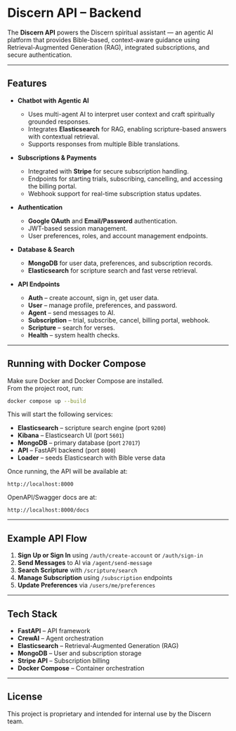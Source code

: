# Discern API – Backend

The **Discern API** powers the Discern spiritual assistant — an agentic AI platform that provides Bible-based, context-aware guidance using Retrieval-Augmented Generation (RAG), integrated subscriptions, and secure authentication.

---

## Features

- **Chatbot with Agentic AI**
  - Uses multi-agent AI to interpret user context and craft spiritually grounded responses.
  - Integrates **Elasticsearch** for RAG, enabling scripture-based answers with contextual retrieval.
  - Supports responses from multiple Bible translations.

- **Subscriptions & Payments**
  - Integrated with **Stripe** for secure subscription handling.
  - Endpoints for starting trials, subscribing, cancelling, and accessing the billing portal.
  - Webhook support for real-time subscription status updates.

- **Authentication**
  - **Google OAuth** and **Email/Password** authentication.
  - JWT-based session management.
  - User preferences, roles, and account management endpoints.

- **Database & Search**
  - **MongoDB** for user data, preferences, and subscription records.
  - **Elasticsearch** for scripture search and fast verse retrieval.

- **API Endpoints**
  - **Auth** – create account, sign in, get user data.
  - **User** – manage profile, preferences, and password.
  - **Agent** – send messages to AI.
  - **Subscription** – trial, subscribe, cancel, billing portal, webhook.
  - **Scripture** – search for verses.
  - **Health** – system health checks.

---

## Running with Docker Compose

Make sure Docker and Docker Compose are installed.  
From the project root, run:

```bash
docker compose up --build
```

This will start the following services:

- **Elasticsearch** – scripture search engine (port `9200`)
- **Kibana** – Elasticsearch UI (port `5601`)
- **MongoDB** – primary database (port `27017`)
- **API** – FastAPI backend (port `8000`)
- **Loader** – seeds Elasticsearch with Bible verse data

Once running, the API will be available at:

`http://localhost:8000`

OpenAPI/Swagger docs are at:

`http://localhost:8000/docs`

---

## Example API Flow

1. **Sign Up or Sign In** using `/auth/create-account` or `/auth/sign-in`
2. **Send Messages** to AI via `/agent/send-message`
3. **Search Scripture** with `/scripture/search`
4. **Manage Subscription** using `/subscription` endpoints
5. **Update Preferences** via `/users/me/preferences`

---

## Tech Stack

- **FastAPI** – API framework
- **CrewAI** – Agent orchestration
- **Elasticsearch** – Retrieval-Augmented Generation (RAG)
- **MongoDB** – User and subscription storage
- **Stripe API** – Subscription billing
- **Docker Compose** – Container orchestration

---

## License

This project is proprietary and intended for internal use by the Discern team.
